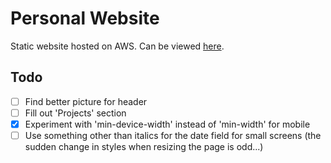 # Personal Website
Static website hosted on AWS. Can be viewed [here](www.grantramil.com).

## Todo
- [ ] Find better picture for header
- [ ] Fill out 'Projects' section
- [x] Experiment with 'min-device-width' instead of 'min-width' for mobile
- [ ] Use something other than italics for the date field for small screens (the sudden change in styles when resizing the page is odd...)
